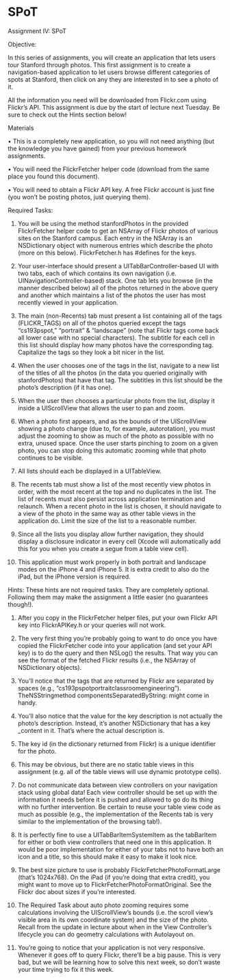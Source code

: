 SPoT
====

Assignment IV: SPoT



Objective:

In this series of assignments, you will create an application that lets users tour Stanford through photos. This first assignment is to create a navigation-based application to let users browse different categories of spots at Stanford, then click on any they are interested in to see a photo of it.

All the information you need will be downloaded from Flickr.com using Flickr’s API. This assignment is due by the start of lecture next Tuesday.
Be sure to check out the Hints section below!



Materials

• This is a completely new application, so you will not need anything (but the knowledge you have gained) from your previous homework assignments.

• You will need the FlickrFetcher helper code (download from the same place you found this document).

• You will need to obtain a Flickr API key. A free Flickr account is just fine (you won’t be posting photos, just querying them).




Required Tasks:

1. You will be using the method stanfordPhotos in the provided FlickrFetcher helper code to get an NSArray of Flickr photos of various sites on the Stanford campus. Each entry in the NSArray is an NSDictionary object with numerous entries which describe the photo (more on this below). FlickrFetcher.h has #defines for the keys.

2. Your user-interface should present a UITabBarController-based UI with two tabs, each of which contains its own navigation (i.e. UINavigationController-based) stack. One tab lets you browse (in the manner described below) all of the photos returned in the above query and another which maintains a list of the photos the user has most recently viewed in your application.

3. The main (non-Recents) tab must present a list containing all of the tags (FLICKR_TAGS) on all of the photos queried except the tags “cs193pspot,” “portrait” & “landscape” (note that Flickr tags come back all lower case with no special characters). The subtitle for each cell in this list should display how many photos have the corresponding tag. Capitalize the tags so they look a bit nicer in the list.

4. When the user chooses one of the tags in the list, navigate to a new list of the titles of all the photos (in the data you queried originally with stanfordPhotos) that have that tag. The subtitles in this list should be the photo’s description (if it has one).

5. When the user then chooses a particular photo from the list, display it inside a UIScrollView that allows the user to pan and zoom.

6. When a photo first appears, and as the bounds of the UIScrollView showing a photo change (due to, for example, autorotation), you must adjust the zooming to show as much of the photo as possible with no extra, unused space. Once the user starts pinching to zoom on a given photo, you can stop doing this automatic zooming while that photo continues to be visible.

7. All lists should each be displayed in a UITableView.

8. The recents tab must show a list of the most recently view photos in order, with the most recent at the top and no duplicates in the list. The list of recents must also persist across application termination and relaunch. When a recent photo in the list is chosen, it should navigate to a view of the photo in the same way as other table views in the application do. Limit the size of the list to a reasonable number.

9. Since all the lists you display allow further navigation, they should display a disclosure indicator in every cell (Xcode will automatically add this for you when you create a segue from a table view cell).

10. This application must work properly in both portrait and landscape modes on the iPhone 4 and iPhone 5. It is extra credit to also do the iPad, but the iPhone version is required.



Hints:
These hints are not required tasks. They are completely optional. Following them may make the assignment a little easier (no guarantees though!).

1. After you copy in the FlickrFetcher helper files, put your own Flickr API key into FlickrAPIKey.h or your queries will not work.

2. The very first thing you’re probably going to want to do once you have copied the FlickrFetcher code into your application (and set your API key) is to do the query and then NSLog() the results. That way you can see the format of the fetched Flickr results (i.e., the NSArray of NSDictionary objects).

3. You’ll notice that the tags that are returned by Flickr are separated by spaces (e.g., “cs193pspotportraitclassroomengineering”). TheNSStringmethod componentsSeparatedByString: might come in handy.

4. You’ll also notice that the value for the key description is not actually the photo’s description. Instead, it’s another NSDictionary that has a key _content in it. That’s where the actual description is.

5. The key id (in the dictionary returned from Flickr) is a unique identifier for the photo.

6. This may be obvious, but there are no static table views in this assignment (e.g. all of
the table views will use dynamic prototype cells).

7. Do not communicate data between view controllers on your navigation stack using global data! Each view controller should be set up with the information it needs before it is pushed and allowed to go do its thing with no further intervention. Be certain to reuse your table view code as much as possible (e.g., the implementation of the Recents tab is very similar to the implementation of the browsing tab!).

8. It is perfectly fine to use a UITabBarItemSystemItem as the tabBarItem for either or both view controllers that need one in this application. It would be poor implementation for either of your tabs not to have both an icon and a title, so this should make it easy to make it look nice.

9. The best size picture to use is probably FlickrFetcherPhotoFormatLarge (that’s 1024x768). On the iPad (if you’re doing that extra credit), you might want to move up to FlickrFetcherPhotoFormatOriginal. See the Flickr doc about sizes if you’re interested.

10. The Required Task about auto photo zooming requires some calculations involving the UIScrollView’s bounds (i.e. the scroll view’s visible area in its own coordinate system) and the size of the photo. Recall from the update in lecture about when in the View Controller’s lifecycle you can do geometry calculations with Autolayout on.

11. You’re going to notice that your application is not very responsive. Whenever it goes off to query Flickr, there’ll be a big pause. This is very bad, but we will be learning how to solve this next week, so don’t waste your time trying to fix it this week.
